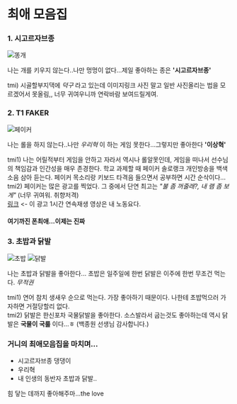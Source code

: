 # 최애 모음집 
### 1. 시고르자브종  

![똥개](https://encrypted-tbn0.gstatic.com/images?q=tbn%3AANd9GcSrYN8uPvTqN0O9cNIJlxW5xy1YjnxwrcsmOQ&usqp=CAU)  

나는 개를 키우지 않는다..나만 멍멍이 없다...제일 좋아하는 종은 __'시고르자브종'__  

tmi) 시골할부지댁에 _덕구_ 라고 있는데 이미지링크 사진 말고 일반 사진올리는 법을 모르겠어서 못올림,, 너무 귀여우니까 연락바람 보여드릴게여.

### 2. T1 FAKER  

![페이커](https://t1.daumcdn.net/cfile/tistory/9910694A5E0AE5E831)  

나는 롤을 하지 않는다..나만 _우리혁_ 이 하는 게임 못한다...그렇지만 좋아한다 __'이상혁'__  

tmi1) 나는 어릴적부터 게임을 안하고 자라서 역시나 롤알못인데, 게임을 떠나서 선수님의 책임감과 인간성을 매우 존경한다. 학교 과제할 때 페이커 솔로랭크 개인방송을 백색소음 삼아 듣는다. 페이커 목소리랑 키보드 타격음 들으면서 공부하면 시간 순삭이다...  
tmi2) 페이커는 많은 광고를 찍었다. 그 중에서 단연 최고는 _"불 좀 꺼줄래?, 내 램 좀 보게"_  (너무 귀여워. 취향저격)  
[링크](https://www.youtube.com/watch?v=KUeq__RmAjE) <- 이 광고 1시간 연속재생 영상은 내 노동요다.
#### 여기까진 폰최애...이제는 진짜 

### 3. 초밥과 닭발  

![초밥](https://image.yes24.com/blogimage/blog/s/i/sisajapan/naver_com_20120409_150500.jpg)
![닭발](https://lh3.googleusercontent.com/proxy/GHUzn_nmyMOPcsxyzFmuhdU91z_WaTsMhlwtkLKhPnxscK9s1WU7Gq4qZ6nxIcz0VBy8nGRezHRM5CpTmz8HleyrKtwFu99JV0jJiS82nqtT3HLFXMGRg3y7KXnn0sjRZNIdhqqAUcJcMxilf6npZibQ1GXCrA)  

나는 초밥과 닭발을 좋아한다... 초밥은 일주일에 한번 닭발은 이주에 한번 무조건 먹는다. _무적권_  

tmi1) 연어 참치 생새우 순으로 먹는다. 가장 좋아하기 때문이다. 나한테 초밥먹으러 가자하면 거절당할리 없다.  
tmi2) 닭발은 한신포차 국물닭발을 좋아한다. 소스발라서 굽는것도 좋아하는데 역시 닭발은 __국물이 국룰__ 이다...ㅎ (백종원 선생님 감사합니다.)

### 거니의 최애모음집을 마치며...  
+ 시고르자브종 댕댕이
+ 우리혁
+ 내 인생의 동반자 초밥과 닭발..  

힘 닿는 데까지 좋아해주마...the love
